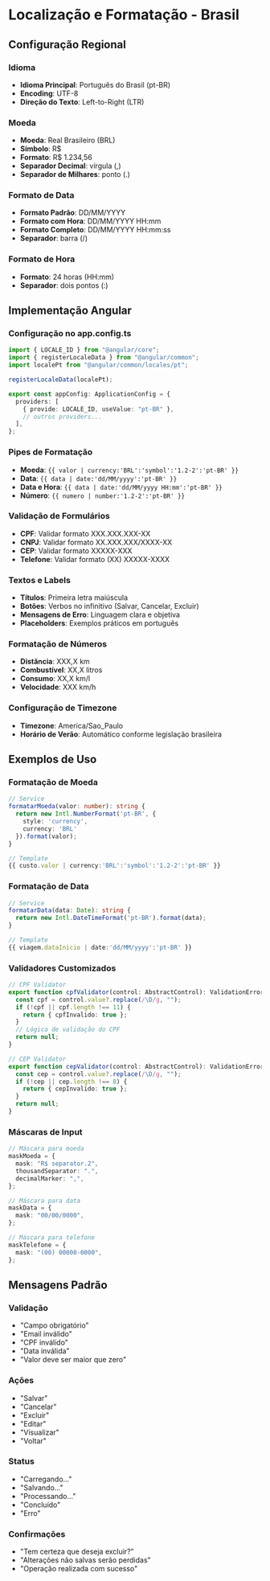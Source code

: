 # Localização e Formatação - Brasil

## Configuração Regional

### Idioma

- **Idioma Principal**: Português do Brasil (pt-BR)
- **Encoding**: UTF-8
- **Direção do Texto**: Left-to-Right (LTR)

### Moeda

- **Moeda**: Real Brasileiro (BRL)
- **Símbolo**: R$
- **Formato**: R$ 1.234,56
- **Separador Decimal**: vírgula (,)
- **Separador de Milhares**: ponto (.)

### Formato de Data

- **Formato Padrão**: DD/MM/YYYY
- **Formato com Hora**: DD/MM/YYYY HH:mm
- **Formato Completo**: DD/MM/YYYY HH:mm:ss
- **Separador**: barra (/)

### Formato de Hora

- **Formato**: 24 horas (HH:mm)
- **Separador**: dois pontos (:)

## Implementação Angular

### Configuração no app.config.ts

```typescript
import { LOCALE_ID } from "@angular/core";
import { registerLocaleData } from "@angular/common";
import localePt from "@angular/common/locales/pt";

registerLocaleData(localePt);

export const appConfig: ApplicationConfig = {
  providers: [
    { provide: LOCALE_ID, useValue: "pt-BR" },
    // outros providers...
  ],
};
```

### Pipes de Formatação

- **Moeda**: `{{ valor | currency:'BRL':'symbol':'1.2-2':'pt-BR' }}`
- **Data**: `{{ data | date:'dd/MM/yyyy':'pt-BR' }}`
- **Data e Hora**: `{{ data | date:'dd/MM/yyyy HH:mm':'pt-BR' }}`
- **Número**: `{{ numero | number:'1.2-2':'pt-BR' }}`

### Validação de Formulários

- **CPF**: Validar formato XXX.XXX.XXX-XX
- **CNPJ**: Validar formato XX.XXX.XXX/XXXX-XX
- **CEP**: Validar formato XXXXX-XXX
- **Telefone**: Validar formato (XX) XXXXX-XXXX

### Textos e Labels

- **Títulos**: Primeira letra maiúscula
- **Botões**: Verbos no infinitivo (Salvar, Cancelar, Excluir)
- **Mensagens de Erro**: Linguagem clara e objetiva
- **Placeholders**: Exemplos práticos em português

### Formatação de Números

- **Distância**: XXX,X km
- **Combustível**: XX,X litros
- **Consumo**: XX,X km/l
- **Velocidade**: XXX km/h

### Configuração de Timezone

- **Timezone**: America/Sao_Paulo
- **Horário de Verão**: Automático conforme legislação brasileira

## Exemplos de Uso

### Formatação de Moeda

```typescript
// Service
formatarMoeda(valor: number): string {
  return new Intl.NumberFormat('pt-BR', {
    style: 'currency',
    currency: 'BRL'
  }).format(valor);
}

// Template
{{ custo.valor | currency:'BRL':'symbol':'1.2-2':'pt-BR' }}
```

### Formatação de Data

```typescript
// Service
formatarData(data: Date): string {
  return new Intl.DateTimeFormat('pt-BR').format(data);
}

// Template
{{ viagem.dataInicio | date:'dd/MM/yyyy':'pt-BR' }}
```

### Validadores Customizados

```typescript
// CPF Validator
export function cpfValidator(control: AbstractControl): ValidationErrors | null {
  const cpf = control.value?.replace(/\D/g, "");
  if (!cpf || cpf.length !== 11) {
    return { cpfInvalido: true };
  }
  // Lógica de validação do CPF
  return null;
}

// CEP Validator
export function cepValidator(control: AbstractControl): ValidationErrors | null {
  const cep = control.value?.replace(/\D/g, "");
  if (!cep || cep.length !== 8) {
    return { cepInvalido: true };
  }
  return null;
}
```

### Máscaras de Input

```typescript
// Máscara para moeda
maskMoeda = {
  mask: "R$ separator.2",
  thousandSeparator: ".",
  decimalMarker: ",",
};

// Máscara para data
maskData = {
  mask: "00/00/0000",
};

// Máscara para telefone
maskTelefone = {
  mask: "(00) 00000-0000",
};
```

## Mensagens Padrão

### Validação

- "Campo obrigatório"
- "Email inválido"
- "CPF inválido"
- "Data inválida"
- "Valor deve ser maior que zero"

### Ações

- "Salvar"
- "Cancelar"
- "Excluir"
- "Editar"
- "Visualizar"
- "Voltar"

### Status

- "Carregando..."
- "Salvando..."
- "Processando..."
- "Concluído"
- "Erro"

### Confirmações

- "Tem certeza que deseja excluir?"
- "Alterações não salvas serão perdidas"
- "Operação realizada com sucesso"
